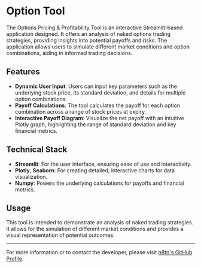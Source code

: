 # Option Tool

The Options Pricing & Profitability Tool is an interactive Streamlit-based application designed. It offers an analysis of naked options trading strategies, providing insights into potential payoffs and risks. The application allows users to simulate different market conditions and option combinations, aiding in informed trading decisions.

## Features

- **Dynamic User Input**: Users can input key parameters such as the underlying stock price, its standard deviation, and details for multiple option combinations.
- **Payoff Calculations**: The tool calculates the payoff for each option combination across a range of stock prices at expiry.
- **Interactive Payoff Diagram**: Visualize the net payoff with an intuitive Plotly graph, highlighting the range of standard deviation and key financial metrics.

## Technical Stack

- **Streamlit**: For the user interface, ensuring ease of use and interactivity.
- **Plotly**, **Seaborn**: For creating detailed, interactive charts for data visualization.
- **Numpy**: Powers the underlying calculations for payoffs and financial metrics.

## Usage

This tool is intended to demonstrate an analysis of naked trading strategies. It allows for the simulation of different market conditions and provides a visual representation of potential outcomes.

---

For more information or to contact the developer, please visit [n8tn's GitHub Profile](https://github.com/n8tn).




